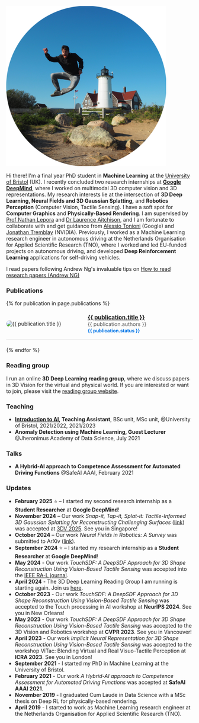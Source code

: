 
<img id="img-profile" src="img/jumping_me.png" alt="A picture of me jumping in front of a lighthouse">

Hi there! I'm a final year PhD student in **Machine Learning** at the [University of Bristol](https://www.bristol.ac.uk/) (UK). I recently concluded two research internships at [**Google DeepMind**](https://deepmind.google/), where I worked on multimodal 3D computer vision and 3D representations. My research interests lie at the intersection of **3D Deep Learning, Neural Fields and 3D Gaussian Splatting,** and **Robotics Perception** (Computer Vision, Tactile Sensing). I have a soft spot for **Computer Graphics** and **Physically-Based Rendering**. I am supervised by [Prof Nathan Lepora](https://lepora.com/) and [Dr Laurence Aitchison](http://www.gatsby.ucl.ac.uk/~laurence/), and I am fortunate to collaborate with and get guidance from [Alessio Tonioni](https://alessiotonioni.github.io/) (Google) and [Jonathan Tremblay](https://research.nvidia.com/person/jonathan-tremblay) (NVIDIA). Previously, I worked as a Machine Learning research engineer in autonomous driving at the Netherlands Organisation for Applied Scientific Research (TNO), where I worked and led EU-funded projects on autonomous driving, and developed **Deep Reinforcement Learning** applications for self-driving vehicles.

I read papers following Andrew Ng's invaluable tips on <a href="https://youtu.be/733m6qBH-jI">How to read research papers (Andrew NG)</a>

### Publications
<div style="display: flex; flex-direction: column; gap: 20px;">
{% for publication in page.publications %}
    <div class="publication" style="display: flex; align-items: center; gap: 20px; border-bottom: 1px solid #ddd; padding-bottom: 15px;">
        <img src="{{ publication.img }}" alt="{{ publication.title }}" width="200px" style="border-radius: 10px;">
        <div>
            <a href="{{ publication.link }}" style="font-size: 1.1em; font-weight: bold;">{{ publication.title }}</a><br>
            <span style="color: #555;">{{ publication.authors }}</span><br>
            <span style="font-size: 0.9em; font-weight: bold; color: #0073e6;">{{ publication.status }}</span>
        </div>
    </div>
{% endfor %}
</div>

### Reading group

I run an online **3D Deep Learning reading group**, where we discuss papers in 3D Vision for the virtual and physical world. If you are interested or want to join, please visit the [reading group website](https://3d-deeplearning-rg.github.io/).  

### Teaching
- **[Introduction to AI](https://www.bris.ac.uk/unit-programme-catalogue/UnitDetails.jsa?ayrCode=22%2F23&unitCode=EMATM0044), Teaching Assistant**, BSc unit, MSc unit, @University of Bristol, 2021/2022, 2021/2023
- **Anomaly Detection using Machine Learning, Guest Lecturer** @Jheronimus Academy of Data Science, July 2021


### Talks
- **A Hybrid-AI approach to Competence Assessment for Automated Driving Functions** @SafeAI AAAI, February 2021

### Updates
- **February 2025** ⭐ – I started my second research internship as a **Student Researcher** at **Google DeepMind**!  
- **November 2024** – Our work *Snap-it, Tap-it, Splat-it: Tactile-Informed 3D Gaussian Splatting for Reconstructing Challenging Surfaces* ([link](https://arxiv.org/pdf/2410.20220v1)) was accepted at [3DV 2025](https://3dvconf.github.io/2025/). See you in Singapore!  
- **October 2024** – Our work *Neural Fields in Robotics: A Survey* was submitted to ArXiv ([link](https://arxiv.org/pdf/2410.20220v1)).  
- **September 2024** ⭐ – I started my research internship as a **Student Researcher** at **Google DeepMind**!  
- **May 2024** - Our work *TouchSDF: A DeepSDF Approach for 3D Shape Reconstruction Using Vision-Based Tactile Sensing* was accepted into the [IEEE RA-L journal](https://ieeexplore.ieee.org/abstract/document/10517361).
- **April 2024** - The 3D Deep Learning Reading Group I am running is starting again. Join us [here](https://3d-deeplearning-rg.github.io/).
- **October 2023** - Our work *TouchSDF: A DeepSDF Approach for 3D Shape Reconstruction Using Vision-Based Tactile Sensing* was accepted to the Touch processing in AI workshop at **NeurIPS 2024**. See you in New Orleans!
- **May 2023** - Our work *TouchSDF: A DeepSDF Approach for 3D Shape Reconstruction Using Vision-Based Tactile Sensing* was accepted to the 3D Vision and Robotics workshop at **CVPR 2023**. See you in Vancouver!
- **April 2023** - Our work *Implicit Neural Representation for 3D Shape Reconstruction Using Vision-Based Tactile Sensing* was accepted to the workshop ViTac: Blending Virtual and Real Visuo-Tactile Perception at **ICRA 2023**. See you in London!
- **September 2021** - I started my PhD in Machine Learning at the University of Bristol.
- **February 2021** - Our work *A Hybrid-AI approach to Competence Assessment for Automated Driving Functions* was accepted at **SafeAI AAAI 2021**.
- **November 2019** - I graduated Cum Laude in Data Science with a MSc thesis on Deep RL for physically-based rendering.
- **April 2019** - I started to work as Machine Learning research engineer at the Netherlands Organisation for Applied Scientific Research (TNO).
